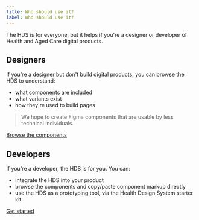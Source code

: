 ```yaml
---
title: Who should use it?
label: Who should use it?
---
```


<div class="au-body">
    <p class="au-introduction">The HDS is for everyone, but it helps if you're a designer or developer of Health and Aged Care digital products.</p>
</div>

## Designers
If you're a designer but don't build digital products, you can browse the HDS to understand:
- what components are included
- what variants exist
- how they're used to build pages

> We hope to create Figma components that are usable by less technical individuals.

<div class="au-body">    
    <a href="/components/detail/accordion--default" class="au-cta-link">Browse the components</a>
</div>

## Developers
If you're a developer, the HDS is for you. You can:
- integrate the HDS into your product
- browse the components and copy/paste component markup directly
- use the HDS as a prototyping tool, via the Health Design System starter kit.

<div class="au-body">    
    <a href="/docs/getting-started" class="au-cta-link">Get started</a>
</div>